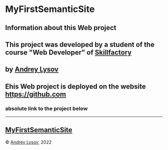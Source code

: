 # MyFirstSemanticSite
## Information about this Web project
## This project  was developed by a student of the course "Web Developer" of [Skillfactory](https://www.skillfactory.ru)
## by [Andrey Lysov](https://github.com/AndreyLysow)

## Еhis Web project is deployed on the website https://github.com

### absolute link to the project below
---
[MyFirstSemanticSite](https://github.com/AndreyLysow)
---

© [Andrey Lysov](https://github.com/AndreyLysow), 2022